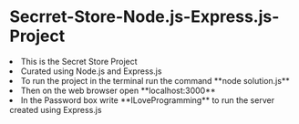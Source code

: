 # Secrret-Store-Node.js-Express.js-Project

<li>This is the Secret Store Project</li>
<li>Curated using Node.js and Express.js</li>
<li>To run the project in the terminal run the command **node solution.js**</li>
<li>Then on the web browser open **localhost:3000**</li>
<li>In the Password box write **ILoveProgramming** to run the server created using Express.js</li>
